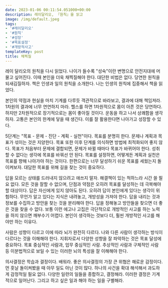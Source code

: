 ```yaml
---
date: 2023-01-06 00:11:54.051000+00:00
description: 레이달리오, 『원칙』을 읽고
image: /img/default.jpeg
tags:
- '#레이달리오'
- '#원칙'
- '#성장'
- '#목표설정'
- '#개방적사고'
templateKey: post
title: 채찍질
---
```


레이 달리오의 원칙을 다시 읽었다. 나이가 들수록 "성숙"이란 변명으로 안전지대에 머물고 싶어진다. 이때 본인을 더욱 채찍질해야 한다. 대단한 비법은 없다. 당연한 원칙을 되새김질하자. 책은 인생과 일의 원칙을 소개한다. 나는 인생의 원칙에 집중해서 책을 읽었다.

본인의 약점과 현실을 마치 기계를 다루듯 객관적으로 바라보고, 결과에 대해 책임져라. 1차원의 결과에 너무 연연하지 마라. 헬스를 하면 1차원적으로 몸이 아픈 것은 당연하다. 하지만 2차원적으로 장기적으로는 몸이 좋아질 것이다. 운동을 하고 나서 상쾌함을 생각하자. 고통은 본인의 한계에 닿을 때 생긴다. 이를 잘 활용한다면 나아가고 성장할 수 있다.

5단계는 "목표 - 문제 - 진단 - 계획 - 실천"이다. 목표를 분명히 한다. 문제나 계획과 목표가 섞이는 것은 지양한다. 목표 또한 이후 단계를 의식하면 방법에 최적화되어 좋지 않다. 목표가 처음부터 문제에 결합되면, 문제가 바뀔 때마다 목표가 바뀌어야 한다. 성취할 수 없다는 생각에 목표를 바꿔선 안 된다. 목표를 설정하면, 어떻게든 계획과 실천은 목표를 향해 나아가야 하는 것이다. 한편으로는 너무 달성하기 쉬운 목표를 세웠는지 돌이켜보자. 대담한 목표를 위해 길을 찾는 것이 중요하다.

답을 모르는 상태를 드러내지 않으려고 애쓰지 말자. 해결책이 있는 척하느라 시간 쓸 필요 없다. 모든 것을 잘할 수 없으며, 단점과 약점은 오히려 목표를 달성하는 데 극복해야 할 대상이다. 답은 자신에게 있지 않아도 된다. 오히려 답이 본인에게 있다는 생각이 위험하다. 무언가 알고 있다는 지식은 내려놓고, 개방성을 가져야 한다. 답을 내리는 것과 정보를 수집하고 방안을 찾는 것을 분리해야 한다. 답을 정해놓고 방안들을 찾으면 더 좋은 것을 찾을 수 없다. 보통 이런 에고나 고집은 극단적으로 개방적인 사고를 하는 노력을 하지 않으면 깨부수기 어렵다. 본인이 생각하는 것보다 더, 훨씬 개방적인 사고를 해야만 하는 이유다.

사람은 성향이 다르고 이에 따라 뇌가 완전히 다르다. 나와 다른 사람이 생각하는 방식이 다르다는 것을 이해해야 한다. 지휘자로서 다양한 성향을 잘 파악하는 것은 목표 달성에 중요하다. 목표 중심적인 사람과, 업무 중심적인 사람. 추상적인 사람과 구체적인 사람 등 이분법적으로 보일 수 있는 이러한 뇌의 특성을 잘 이해해야 한다.

의사결정은 학습과 결정이다. 배워라. 좋은 의사결정의 가장 큰 위협은 해로운 감정이다. 먼 훗날 돌이켜봤을 때 아무 일도 아닌 것이 많다. 하나의 사건을 확대 해석해서 과도하게 감정적일 필요 없다. 다양한 일련의 일들을 종합하고, 결정해라. 이러한 결정은 기계적으로 일어난다. 그리고 하고 싶은 일과 해야 하는 일을 구별해라.